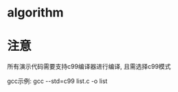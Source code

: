 algorithm
=========


注意
======

所有演示代码需要支持c99编译器进行编译, 且需选择c99模式



gcc示例:
     gcc --std=c99 list.c -o list 
